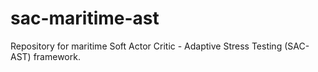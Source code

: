 # sac-maritime-ast
Repository for maritime Soft Actor Critic - Adaptive Stress Testing (SAC-AST) framework.

